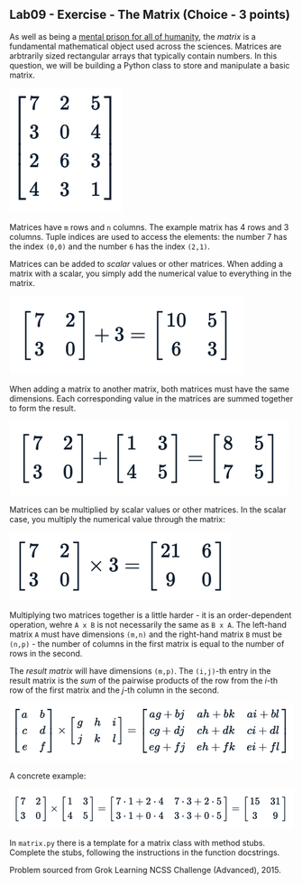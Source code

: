 ## Lab09 - Exercise - The Matrix (Choice - 3 points)

As well as being a [mental prison for all of humanity](https://en.wikipedia.org/wiki/The_Matrix), the *matrix* is a fundamental mathematical object used across the sciences. Matrices are arbtrarily sized rectangular arrays that typically contain numbers. In this question, we will be building a Python class to store and manipulate a basic matrix.

![Figure 1](images/figure1.png)

Matrices have `m` rows and `n` columns. The example matrix has 4 rows and 3 columns. Tuple indices are used to access the elements: the number 7 has the index `(0,0)` and the number `6` has the index `(2,1)`.

Matrices can be added to *scalar* values or other matrices. When adding a matrix with a scalar, you simply add the numerical value to everything in the matrix.

![Figure 2](images/figure2.png)

When adding a matrix to another matrix, both matrices must have the same dimensions. Each corresponding value in the matrices are summed together to form the result.

![Figure 3](images/figure3.png)

Matrices can be multiplied by scalar values or other matrices. In the scalar case, you multiply the numerical value through the matrix:

![Figure 4](images/figure4.png)

Multiplying two matrices together is a little harder - it is an order-dependent operation, wehre `A x B` is not necessarily the same as `B x A`. The left-hand matrix `A` must have dimensions `(m,n)` and the right-hand matrix `B` must be `(n,p)` - the number of columns in the first matrix is equal to the number of rows in the second.

The *result matrix* will have dimensions `(m,p)`. The `(i,j)`-th entry in the result matrix is the *sum* of the pairwise products of the row from the *i*-th row of the first matrix and the *j*-th column in the second.

![Figure 5](images/figure5.png)

A concrete example:

![Figure 6](images/figure6.png)

In `matrix.py` there is a template for a matrix class with method stubs. Complete the stubs, following the instructions in the function docstrings.

Problem sourced from Grok Learning NCSS Challenge (Advanced), 2015.
